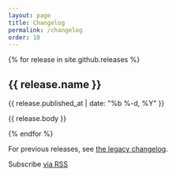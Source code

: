 ```yaml
---
layout: page
title: Changelog
permalink: /changelog
order: 10
---
```


{% for release in site.github.releases %}

<h2 id="{{ release.published_at | date: "%b-%-d-%Y" }}">{{ release.name }}</h2>
<p>{{ release.published_at | date: "%b %-d, %Y" }}</p>

{{ release.body }}

{% endfor %}

For previous releases, see [the legacy changelog](https://github.com/slackapi/node-slack-sdk/blob/1.x/CHANGELOG.md).

<p class="rss-subscribe">Subscribe <a href="https://github.com/slackapi/node-slack-sdk/releases.atom">via RSS</a></p>
